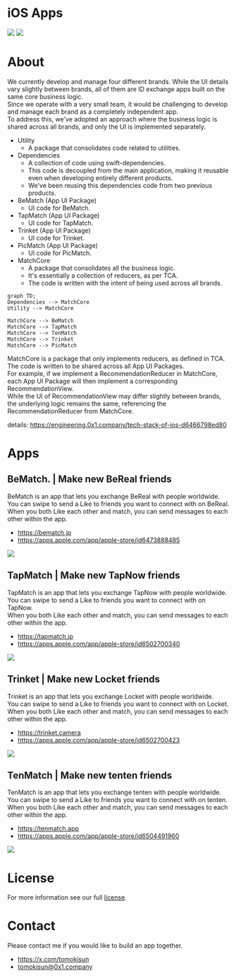 # iOS Apps

<div align='left'>
  <img src='https://github.com/0x1-company/ios-app/actions/workflows/app.yml/badge.svg'>
  <img src='https://github.com/0x1-company/ios-app/actions/workflows/format.yml/badge.svg'>
</div>

# About

We currently develop and manage four different brands. While the UI details vary slightly between brands, all of them are ID exchange apps built on the same core business logic.<br>
Since we operate with a very small team, it would be challenging to develop and manage each brand as a completely independent app.<br>
To address this, we've adopted an approach where the business logic is shared across all brands, and only the UI is implemented separately.<br>

- Utility
  - A package that consolidates code related to utilities.
- Dependencies
  - A collection of code using swift-dependencies.
  - This code is decoupled from the main application, making it reusable even when developing entirely different products.
  - We've been reusing this dependencies code from two previous products.
- BeMatch (App UI Package)
  - UI code for BeMatch.
- TapMatch (App UI Package)
  - UI code for TapMatch.
- Trinket (App UI Package)
  - UI code for Trinket.
- PicMatch (App UI Package)
  - UI code for PicMatch.
- MatchCore
  - A package that consolidates all the business logic.
  - It's essentially a collection of reducers, as per TCA.
  - The code is written with the intent of being used across all brands.

```mermaid
graph TD;
Dependencies --> MatchCore
Utility --> MatchCore

MatchCore --> BeMatch
MatchCore --> TapMatch
MatchCore --> TenMatch
MatchCore --> Trinket
MatchCore --> PicMatch
```

MatchCore is a package that only implements reducers, as defined in TCA.<br>
The code is written to be shared across all App UI Packages.<br>
For example, if we implement a RecommendationReducer in MatchCore, each App UI Package will then implement a corresponding RecommendationView.<br>
While the UI of RecommendationView may differ slightly between brands, the underlying logic remains the same, referencing the RecommendationReducer from MatchCore.<br>

details:
https://engineering.0x1.company/tech-stack-of-ios-d6466798ed80

# Apps

## BeMatch. | Make new BeReal friends

BeMatch is an app that lets you exchange BeReal with people worldwide.<br>
You can swipe to send a Like to friends you want to connect with on BeReal.<br>
When you both Like each other and match, you can send messages to each other within the app.

- https://bematch.jp
- https://apps.apple.com/app/apple-store/id6473888485

![](https://github.com/0x1-company/ios-app/assets/28350464/1582c53d-857c-4a8b-9f3a-0b889ca9158f)

## TapMatch | Make new TapNow friends

TapMatch is an app that lets you exchange TapNow with people worldwide.<br>
You can swipe to send a Like to friends you want to connect with on TapNow.<br>
When you both Like each other and match, you can send messages to each other within the app.

- https://tapmatch.jp
- https://apps.apple.com/app/apple-store/id6502700340

![](https://github.com/0x1-company/ios-monorepo/assets/28350464/428d785a-0cdc-4f57-9f2b-2941edd7d986)

## Trinket | Make new Locket friends

Trinket is an app that lets you exchange Locket with people worldwide.<br>
You can swipe to send a Like to friends you want to connect with on Locket.<br>
When you both Like each other and match, you can send messages to each other within the app.

- https://trinket.camera
- https://apps.apple.com/app/apple-store/id6502700423

![](https://github.com/0x1-company/ios-monorepo/assets/28350464/6eb5d5f9-770a-4caa-9437-d993f4fdbfb0)

## TenMatch | Make new tenten friends

TenMatch is an app that lets you exchange tenten with people worldwide.<br>
You can swipe to send a Like to friends you want to connect with on tenten.<br>
When you both Like each other and match, you can send messages to each other within the app.

- https://tenmatch.app
- https://apps.apple.com/app/apple-store/id6504491960

![](https://github.com/0x1-company/ios-monorepo/assets/28350464/6b93853c-8136-4690-86ae-1cca7ec1438b)


# License

For more information see our full [license](./LICENSE).

# Contact

Please contact me if you would like to build an app together.
- https://x.com/tomokisun
- tomokisun@0x1.company
